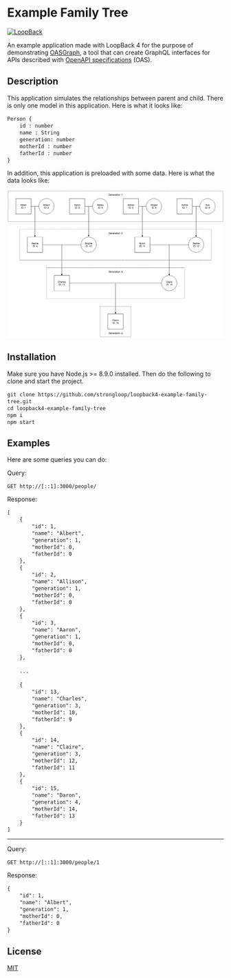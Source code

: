 # Example Family Tree

[![LoopBack](https://github.com/strongloop/loopback-next/raw/master/docs/site/imgs/branding/Powered-by-LoopBack-Badge-(blue)-@2x.png)](http://loopback.io/)

An example application made with LoopBack 4 for the purpose of demonstrating [OASGraph](https://github.com/strongloop/oasgraph), a tool that can create GraphQL interfaces for APIs described with [OpenAPI specifications](https://www.openapis.org/) (OAS).

## Description

This application simulates the relationships between parent and child. There is only one model in this application. Here is what it looks like:

```
Person {
	id : number
	name : String
	generation: number
	motherId : number
	fatherId : number
}
```

In addition, this application is preloaded with some data. Here is what the data looks like:

![Data diagram](./docs/data_diagram.png "Data diagram")

## Installation

Make sure you have Node.js >= 8.9.0 installed. Then do the following to clone and start the project.

```
git clone https://github.com/strongloop/loopback4-example-family-tree.git
cd loopback4-example-family-tree
npm i
npm start
```

## Examples

Here are some queries you can do:

Query:
```
GET http://[::1]:3000/people/
```

Response:
```
[
    {
        "id": 1,
        "name": "Albert",
        "generation": 1,
        "motherId": 0,
        "fatherId": 0
    },
    {
        "id": 2,
        "name": "Allison",
        "generation": 1,
        "motherId": 0,
        "fatherId": 0
    },
    {
        "id": 3,
        "name": "Aaron",
        "generation": 1,
        "motherId": 0,
        "fatherId": 0
    },

    ...

    {
        "id": 13,
        "name": "Charles",
        "generation": 3,
        "motherId": 10,
        "fatherId": 9
    },
    {
        "id": 14,
        "name": "Claire",
        "generation": 3,
        "motherId": 12,
        "fatherId": 11
    },
    {
        "id": 15,
        "name": "Daron",
        "generation": 4,
        "motherId": 14,
        "fatherId": 13
    }
]
```

***

Query:
```
GET http://[::1]:3000/people/1
```

Response:
```
{
    "id": 1,
    "name": "Albert",
    "generation": 1,
    "motherId": 0,
    "fatherId": 0
}
```

## License

[MIT](./LICENSE.md)
